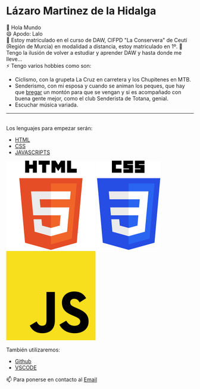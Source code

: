 # Lázaro Martinez de la Hidalga

👋 Hola Mundo  
😄 Apodo: Lalo  
👀 Estoy matriculado en el curso de DAW, CIFPD "La Conservera" de Ceutí (Región de Murcia) en modalidad a distancia, estoy matriculado en 1º.
 🌱 Tengo la ilusión de volver a estudiar y aprender DAW y hasta donde me lleve...  
 ⚡ Tengo varios hobbies como son:  
* Ciclismo, con la grupeta La Cruz en carretera y los Chupitenes en MTB.  
* Senderismo, con mi esposa y cuando se animan los peques, que hay que [bregar](https://www.google.com/search?q=bregar&rlz=1C1CHBF_esES923ES923&oq=bregar&gs_lcrp=EgZjaHJvbWUyDAgAEEUYORixAxiABDIKCAEQABixAxiABDIHCAIQABiABDIHCAMQABiABDIHCAQQABiABDIHCAUQABiABDIHCAYQABiABDIHCAcQABiABDIHCAgQABiABDIJCAkQABgKGIAE0gEIMTI1NWowajeoAgCwAgA&sourceid=chrome&ie=UTF-8) un montón para que se vengan y si es acompañado con buena gente mejor, como el club Senderista de Totana, genial.   
* Escuchar música variada.  
___
<br>
 Los lenguajes para empezar serán: 

 - [HTML](https://es.wikipedia.org/wiki/HTML)
 - [CSS](https://es.wikipedia.org/wiki/CSS)
 - [JAVASCRIPTS](https://es.wikipedia.org/wiki/JavaScript)
  
![HTML](/imagenes/logo-html5.png) ![CSS](/imagenes/logo-css3.png) ![JAVASCRIPTS](/imagenes/logo-js.png) 

También utilizaremos:
- [Github](https://github.com/)
- [VSCODE](https://code.visualstudio.com/)

📫 Para ponerse en contacto al [Email](mrlalo@mrlalo.com)    
  
